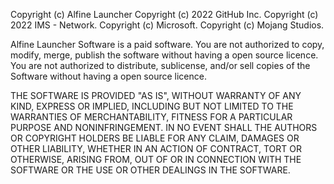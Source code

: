 Copyright (c) Alfine Launcher
Copyright (c) 2022 GitHub Inc.
Copyright (c) 2022 IMS - Network.
Copyright (c) Microsoft.
Copyright (c) Mojang Studios.

Alfine Launcher Software is a paid software. 
You are not authorized to copy, modify, merge, publish the software 
without having a open source licence. 
You are not authorized to distribute, sublicense, and/or sell copies of the Software without having a open source licence.

THE SOFTWARE IS PROVIDED "AS IS", WITHOUT WARRANTY OF ANY KIND,
EXPRESS OR IMPLIED, INCLUDING BUT NOT LIMITED TO THE WARRANTIES OF
MERCHANTABILITY, FITNESS FOR A PARTICULAR PURPOSE AND
NONINFRINGEMENT. IN NO EVENT SHALL THE AUTHORS OR COPYRIGHT HOLDERS BE
LIABLE FOR ANY CLAIM, DAMAGES OR OTHER LIABILITY, WHETHER IN AN ACTION
OF CONTRACT, TORT OR OTHERWISE, ARISING FROM, OUT OF OR IN CONNECTION
WITH THE SOFTWARE OR THE USE OR OTHER DEALINGS IN THE SOFTWARE.
